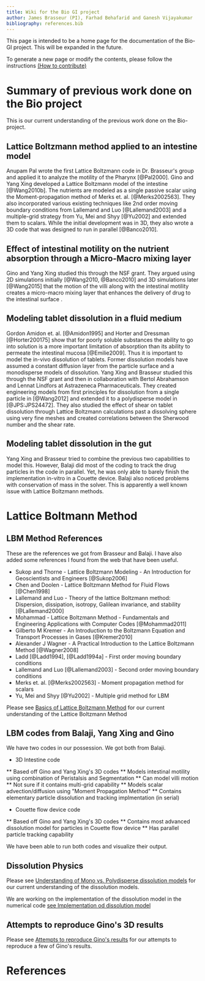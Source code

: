 ```yaml
---
title: Wiki for the Bio GI project
author: James Brasseur (PI), Farhad Behafarid and Ganesh Vijayakumar
bibliography: references.bib
---
```


This page is intended to be a home page for the documentation of the Bio-GI project. This will be expanded in the future.

To generate a new page or modify the contents, please follow the instructions [(How to contribute)](Documentation/HowToModifyWiki.html)


# Summary of previous work done on the Bio project

This is our current understanding of the previous work done on the Bio-project.

## Lattice Boltzmann method applied to an intestine model

Anupam Pal wrote the first Lattice Boltzmann code in Dr. Brasseur's group and applied it to analyze the motility of the Pharynx [@Pal2000]. Gino and Yang Xing developed a Lattice Boltzmann model of the intestine [@Wang2010b]. The nutrients are modeled as a single passive scalar using the Moment-propagation method of Merks et. al. [@Merks2002563]. They also incorporated various existing techniques like 2nd order moving boundary conditions from Lallemand and Luo [@Lallemand2003] and a multiple-grid strategy from Yu, Mei and Shyy [@Yu2002] and extended them to scalars. While the initial development was in 3D, they also wrote a 3D code that was designed to run in parallel [@Banco2010]. 

## Effect of intestinal motility on the nutrient absorption through a Micro-Macro mixing layer

Gino and Yang Xing studied this through the NSF grant. They argued using 2D simulations initially [@Wang2010, @Banco2010] and 3D simulations later [@Wang2015] that the motion of the villi along with the intestinal motility creates a micro-macro mixing layer that enhances the delivery of drug to the intestinal surface .

## Modeling tablet dissolution in a fluid medium

Gordon Amidon et. al. [@Amidon1995] and Horter and Dressman [@Horter200175] show that for poorly soluble substances the ability to go into solution is a more important limitation of absorption than its ability to permeate the intestinal mucosa [@Emilie2009]. Thus it is important to model the in-vivo dissolution of tablets. Former dissolution models have assumed a constant diffusion layer from the particle surface and a monodisperse models of dissolution. Yang Xing and Brasseur studied this through the NSF grant and then in collaboration with Bertol Abrahamson and Lennat Lindfors at Astrazeneca Pharmaceuticals. They created engineering models from first principles for dissolution from a single particle in [@Wang2012] and extended it to a polydisperse model in [@JPS:JPS24472]. They also studied the effect of shear on tablet dissolution through Lattice Boltzmann calculations past a dissolving sphere using very fine meshes and created correlations between the Sherwood number and the shear rate. 

## Modeling tablet dissolution in the gut

Yang Xing and Brasseur tried to combine the previous two capabilities to model this. However, Balaji did most of the coding to track the drug particles in the code in parallel. Yet, he was only able to barely finish the implementation in-vitro in a Couette device. Balaji also noticed problems with conservation of mass in the solver. This is apparently a well known issue with Lattice Boltzmann methods. 

# Lattice Boltmann Method 

## LBM Method References

These are the references we got from Brasseur and Balaji. I have also added some references I found from the web that have been useful. 

* Sukop and Thorne - Lattice Boltzmann Modeling - An Introduction for Geoscientists and Engineers [@Sukop2006]
* Chen and Doolen - Lattice Boltzmann Method for Fluid Flows [@Chen1998]
* Lallemand and Luo - Theory of the lattice Boltzmann method: Dispersion, dissipation, isotropy, Galilean invariance, and stability [@Lallemand2000]
* Mohammad - Lattice Boltzmann Method - Fundamentals and Engineering Applications with Computer Codes [@Mohammad2011]
* Gilberto M Kremer - An Introduction to the Boltzmann Equation and Transport Processes in Gases [@Kremer2010]
* Alexander J Wagner - A Practical Introduction to the Lattice Boltzmann Method [@Wagner2008]
* Ladd [@Ladd1994], [@Ladd1994a] - First order moving boundary conditions
* Lallemand and Luo [@Lallemand2003] - Second order moving boundary conditions
* Merks et. al. [@Merks2002563] - Moment propagation method for scalars
* Yu, Mei and Shyy [@Yu2002] - Multiple grid method for LBM

Please see [Basics of Lattice Boltzmann Method](Documentation/lbmBasics.html) for our current understanding of the Lattice Boltzmann Method

## LBM codes from Balaji, Yang Xing and Gino

We have two codes in our possession. We got both from Balaji.

* 3D Intestine code

 ** Based off Gino and Yang Xing's 3D codes
 ** Models intestinal motility using combination of Peristalsis and Segmentation
 ** Can model villi motion
 ** Not sure if it contains multi-grid capability
 ** Models scalar advection/diffusion using "Moment Propagation Method"
 ** Contains elementary particle dissolution and tracking implmentation (in serial)

* Couette flow device code

 ** Based off Gino and Yang Xing's 3D codes
 ** Contains most advanced dissolution model for particles in Couette flow device
 ** Has parallel particle tracking capability 

We have been able to run both codes and visualize their output.

## Dissolution Physics

Please see [Understanding of Mono vs. Polydisperse dissolution models](Documentation/monoVsPolydisperse.html) for our current understanding of the dissolution models.

We are working on the implementation of the dissolution model in the numerical code [see Implementation od dissolution model](Documentation/Dissolution-Model-Implementation.html)

## Attempts to reproduce Gino's 3D results

Please see [Attempts to reproduce Gino's results](Documentation/ginoReproduce.html) for our attempts to reproduce a few of Gino's results.

# References
